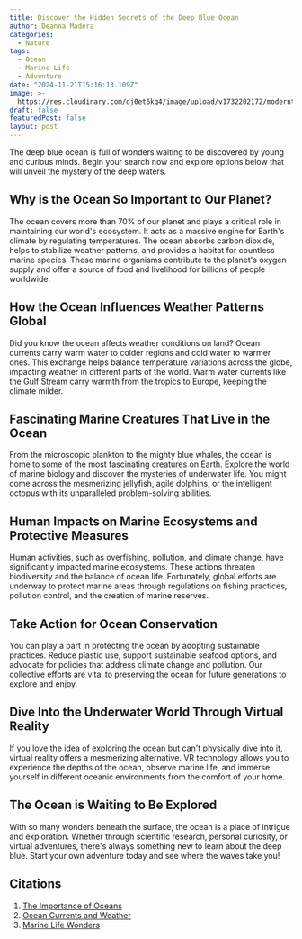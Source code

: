 ```yaml
---
title: Discover the Hidden Secrets of the Deep Blue Ocean
author: Deanna Madera
categories:
  - Nature
tags:
  - Ocean
  - Marine Life
  - Adventure
date: "2024-11-21T15:16:13.109Z"
image: >-
  https://res.cloudinary.com/dj0et6kq4/image/upload/v1732202172/moderntips/ai/xxmivefzrfdspa0utqzs.png
draft: false
featuredPost: false
layout: post
---
```


The deep blue ocean is full of wonders waiting to be discovered by young and curious minds. Begin your search now and explore options below that will unveil the mystery of the deep waters.

## Why is the Ocean So Important to Our Planet?

The ocean covers more than 70% of our planet and plays a critical role in maintaining our world's ecosystem. It acts as a massive engine for Earth's climate by regulating temperatures. The ocean absorbs carbon dioxide, helps to stabilize weather patterns, and provides a habitat for countless marine species. These marine organisms contribute to the planet's oxygen supply and offer a source of food and livelihood for billions of people worldwide.

## How the Ocean Influences Weather Patterns Global

Did you know the ocean affects weather conditions on land? Ocean currents carry warm water to colder regions and cold water to warmer ones. This exchange helps balance temperature variations across the globe, impacting weather in different parts of the world. Warm water currents like the Gulf Stream carry warmth from the tropics to Europe, keeping the climate milder.

## Fascinating Marine Creatures That Live in the Ocean

From the microscopic plankton to the mighty blue whales, the ocean is home to some of the most fascinating creatures on Earth. Explore the world of marine biology and discover the mysteries of underwater life. You might come across the mesmerizing jellyfish, agile dolphins, or the intelligent octopus with its unparalleled problem-solving abilities.

## Human Impacts on Marine Ecosystems and Protective Measures

Human activities, such as overfishing, pollution, and climate change, have significantly impacted marine ecosystems. These actions threaten biodiversity and the balance of ocean life. Fortunately, global efforts are underway to protect marine areas through regulations on fishing practices, pollution control, and the creation of marine reserves.

## Take Action for Ocean Conservation

You can play a part in protecting the ocean by adopting sustainable practices. Reduce plastic use, support sustainable seafood options, and advocate for policies that address climate change and pollution. Our collective efforts are vital to preserving the ocean for future generations to explore and enjoy.

## Dive Into the Underwater World Through Virtual Reality

If you love the idea of exploring the ocean but can't physically dive into it, virtual reality offers a mesmerizing alternative. VR technology allows you to experience the depths of the ocean, observe marine life, and immerse yourself in different oceanic environments from the comfort of your home.

## The Ocean is Waiting to Be Explored

With so many wonders beneath the surface, the ocean is a place of intrigue and exploration. Whether through scientific research, personal curiosity, or virtual adventures, there's always something new to learn about the deep blue. Start your own adventure today and see where the waves take you!

## Citations

1. [The Importance of Oceans](https://linktothefulloceansite.com)
2. [Ocean Currents and Weather](https://linktooceanweather.com)
3. [Marine Life Wonders](https://linktomarinewonder.com)
